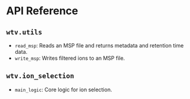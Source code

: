 # API Reference

## `wtv.utils`

- `read_msp`: Reads an MSP file and returns metadata and retention time data.
- `write_msp`: Writes filtered ions to an MSP file.

## `wtv.ion_selection`

- `main_logic`: Core logic for ion selection.
